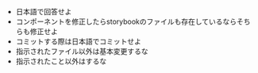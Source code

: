 - 日本語で回答せよ
- コンポーネントを修正したらstorybookのファイルも存在しているならそちらも修正せよ
- コミットする際は日本語でコミットせよ
- 指示されたファイル以外は基本変更するな
- 指示されたこと以外はするな
